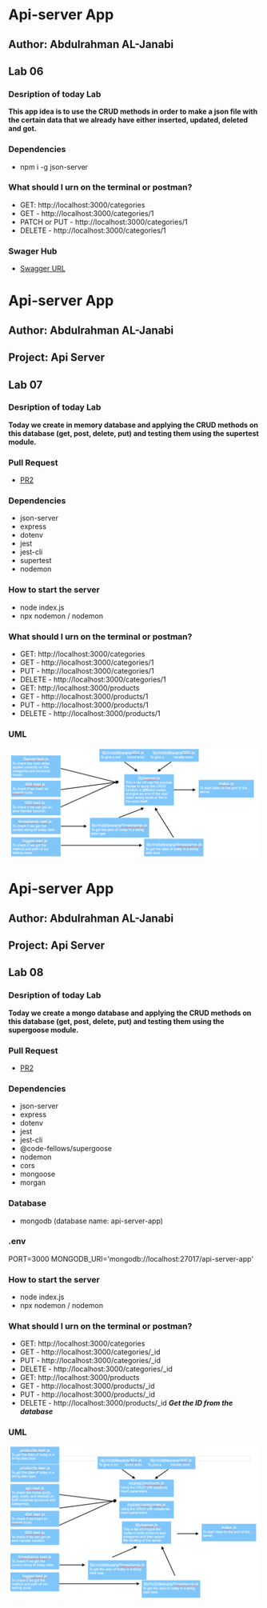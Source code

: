 # Api-server App

## Author: Abdulrahman AL-Janabi

## Lab 06

### Desription of today Lab
**This app idea is to use the CRUD methods in order to make a json file with the certain data that we already have either inserted, updated, deleted and got.**

### Dependencies
- npm i -g json-server

### What should I urn on the terminal or postman?
- GET:  http://localhost:3000/categories
- GET - http://localhost:3000/categories/1
- PATCH or PUT - http://localhost:3000/categories/1
- DELETE - http://localhost:3000/categories/1

### Swager Hub
- [Swagger URL](https://app.swaggerhub.com/apis/Janabi/api-server/0.1)


# Api-server App

## Author: Abdulrahman AL-Janabi
## Project: Api Server

## Lab 07

### Desription of today Lab
**Today we create in memory database and applying the CRUD methods on this database (get, post, delete, put) and testing them using the supertest module.**

### Pull Request
- [PR2](https://github.com/Janabi/api-server/pull/2)

### Dependencies
- json-server
- express
- dotenv
- jest
- jest-cli
- supertest
- nodemon

### How to start the server
- node index.js
- npx nodemon / nodemon

### What should I urn on the terminal or postman?
- GET:  http://localhost:3000/categories
- GET - http://localhost:3000/categories/1
- PUT - http://localhost:3000/categories/1
- DELETE - http://localhost:3000/categories/1
- GET:  http://localhost:3000/products
- GET - http://localhost:3000/products/1
- PUT - http://localhost:3000/products/1
- DELETE - http://localhost:3000/products/1

### UML
![uml image](./uml/uml-lab-7.png)


# Api-server App

## Author: Abdulrahman AL-Janabi
## Project: Api Server

## Lab 08

### Desription of today Lab
**Today we create a mongo database and applying the CRUD methods on this database (get, post, delete, put) and testing them using the supergoose module.**

### Pull Request
- [PR2](https://github.com/Janabi/api-server/pull/3)

### Dependencies
- json-server
- express
- dotenv
- jest
- jest-cli
- @code-fellows/supergoose
- nodemon
- cors
- mongoose
- morgan

### Database
- mongodb (database name: api-server-app)

### .env
PORT=3000
MONGODB_URI='mongodb://localhost:27017/api-server-app'

### How to start the server
- node index.js
- npx nodemon / nodemon

### What should I urn on the terminal or postman?
- GET:  http://localhost:3000/categories
- GET - http://localhost:3000/categories/_id
- PUT - http://localhost:3000/categories/_id
- DELETE - http://localhost:3000/categories/_id
- GET:  http://localhost:3000/products
- GET - http://localhost:3000/products/_id
- PUT - http://localhost:3000/products/_id
- DELETE - http://localhost:3000/products/_id
***Get the ID from the database***

### UML
![uml image](./uml/uml-lab-8.png)